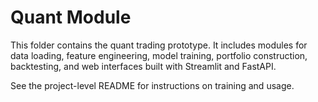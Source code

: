 # Quant Module

This folder contains the quant trading prototype. It includes modules for data loading, feature engineering, model training, portfolio construction, backtesting, and web interfaces built with Streamlit and FastAPI.

See the project-level README for instructions on training and usage.
